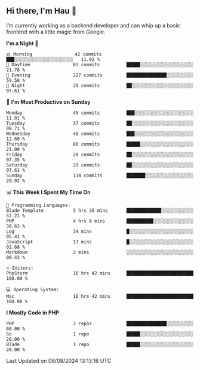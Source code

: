 ## Hi there, I'm Hau 👋
I’m currently working as a backend developer and can whip up a basic frontend with a little magic from Google. 

<!--START_SECTION:waka-->
**I'm a Night 🦉** 

```text
🌞 Morning                42 commits          ███░░░░░░░░░░░░░░░░░░░░░░   11.02 % 
🌆 Daytime                83 commits          █████░░░░░░░░░░░░░░░░░░░░   21.78 % 
🌃 Evening                227 commits         ███████████████░░░░░░░░░░   59.58 % 
🌙 Night                  29 commits          ██░░░░░░░░░░░░░░░░░░░░░░░   07.61 % 
```
📅 **I'm Most Productive on Sunday** 

```text
Monday                   45 commits          ███░░░░░░░░░░░░░░░░░░░░░░   11.81 % 
Tuesday                  37 commits          ██░░░░░░░░░░░░░░░░░░░░░░░   09.71 % 
Wednesday                48 commits          ███░░░░░░░░░░░░░░░░░░░░░░   12.60 % 
Thursday                 80 commits          █████░░░░░░░░░░░░░░░░░░░░   21.00 % 
Friday                   28 commits          ██░░░░░░░░░░░░░░░░░░░░░░░   07.35 % 
Saturday                 29 commits          ██░░░░░░░░░░░░░░░░░░░░░░░   07.61 % 
Sunday                   114 commits         ███████░░░░░░░░░░░░░░░░░░   29.92 % 
```


📊 **This Week I Spent My Time On** 

```text
💬 Programming Languages: 
Blade Template           5 hrs 35 mins       █████████████░░░░░░░░░░░░   52.21 % 
PHP                      4 hrs 8 mins        ██████████░░░░░░░░░░░░░░░   38.63 % 
Log                      34 mins             █░░░░░░░░░░░░░░░░░░░░░░░░   05.41 % 
JavaScript               17 mins             █░░░░░░░░░░░░░░░░░░░░░░░░   02.68 % 
Markdown                 2 mins              ░░░░░░░░░░░░░░░░░░░░░░░░░   00.43 % 

🔥 Editors: 
PhpStorm                 10 hrs 42 mins      █████████████████████████   100.00 % 

💻 Operating System: 
Mac                      10 hrs 42 mins      █████████████████████████   100.00 % 
```

**I Mostly Code in PHP** 

```text
PHP                      3 repos             ███████████████░░░░░░░░░░   60.00 % 
Go                       1 repo              █████░░░░░░░░░░░░░░░░░░░░   20.00 % 
Blade                    1 repo              █████░░░░░░░░░░░░░░░░░░░░   20.00 % 
```




 Last Updated on 08/08/2024 13:13:16 UTC
<!--END_SECTION:waka-->
